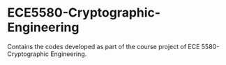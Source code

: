 # ECE5580-Cryptographic-Engineering
Contains the codes developed as part of the course project of ECE 5580-Cryptographic Engineering.

